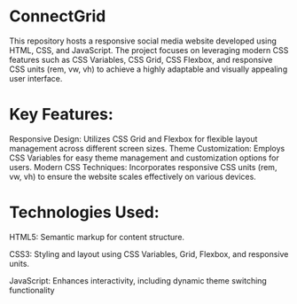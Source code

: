 # ConnectGrid
This repository hosts a responsive social media website developed using HTML, CSS, and JavaScript. The project focuses on leveraging modern CSS features such as CSS Variables, CSS Grid, CSS Flexbox, and responsive CSS units (rem, vw, vh) to achieve a highly adaptable and visually appealing user interface.

# Key Features:
Responsive Design: Utilizes CSS Grid and Flexbox for flexible layout management across different screen sizes.
Theme Customization: Employs CSS Variables for easy theme management and customization options for users.
Modern CSS Techniques: Incorporates responsive CSS units (rem, vw, vh) to ensure the website scales effectively on various devices.

# Technologies Used:
HTML5: Semantic markup for content structure.

CSS3: Styling and layout using CSS Variables, Grid, Flexbox, and responsive units.

JavaScript: Enhances interactivity, including dynamic theme switching functionality
